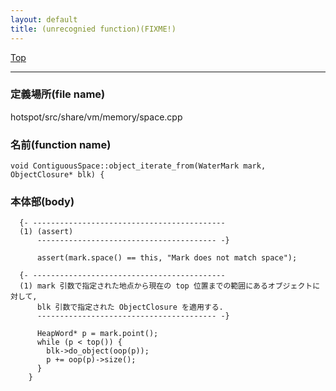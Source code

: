 ```yaml
---
layout: default
title: (unrecognied function)(FIXME!)
---
```

[Top](../index.html)

--- 
### 定義場所(file name)
hotspot/src/share/vm/memory/space.cpp

### 名前(function name)
```
void ContiguousSpace::object_iterate_from(WaterMark mark, ObjectClosure* blk) {
```

### 本体部(body)
```
  {- -------------------------------------------
  (1) (assert)
      ---------------------------------------- -}

	  assert(mark.space() == this, "Mark does not match space");

  {- -------------------------------------------
  (1) mark 引数で指定された地点から現在の top 位置までの範囲にあるオブジェクトに対して, 
      blk 引数で指定された ObjectClosure を適用する.
      ---------------------------------------- -}

	  HeapWord* p = mark.point();
	  while (p < top()) {
	    blk->do_object(oop(p));
	    p += oop(p)->size();
	  }
	}
	
```


